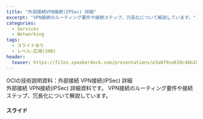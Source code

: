 ```yaml
---
title: "外部接続VPN接続(IPSec) 詳細"
excerpt: "VPN接続のルーティング要件や接続ステップ、冗長化について解説しています。"
categories:
  - Services
  - Networking
tags:
  - スライドあり
  - レベル:応用(200)
header:
  teaser: https://files.speakerdeck.com/presentations/e3a0f9ce639c46b285e4c52f2767f8b7/slide_0.jpg
---
```


OCIの技術説明資料：外部接続 VPN接続(IPSec) 詳細<br>
外部接続 VPN接続(IPSec) 詳細資料です。
VPN接続のルーティング要件や接続ステップ、冗長化について解説しています。

#### スライド
<div style="max-width:768px">
<!-- Speakerdeckから Embeded リンクを取得して貼り付け (ここから) -->

<script defer class="speakerdeck-embed" data-id="e3a0f9ce639c46b285e4c52f2767f8b7" data-ratio="1.77777777777778" src="//speakerdeck.com/assets/embed.js"></script>

<!-- Speakerdeckから Embeded リンクを取得して貼り付け (ここまで) -->

<!-- #### セミナー動画 -->

<!-- Oracle Vide Hub から Embed リンクを取得して貼り付け (ここから) リンク取得時には Player Size を 768x432 に、Responsive Sizing を有効にして取得してください -->

<!-- Oracle Vide Hub から Embed リンクを取得して貼り付け (ここまで) -->
